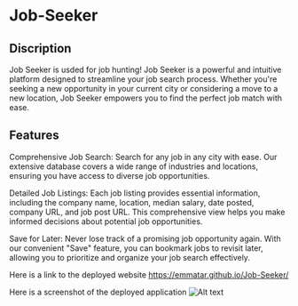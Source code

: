 # Job-Seeker

## Discription

 Job Seeker is usded for job hunting! Job Seeker is a powerful and intuitive platform designed to streamline your job search process. Whether you're seeking a new opportunity in your current city or considering a move to a new location, Job Seeker empowers you to find the perfect job match with ease.

## Features

Comprehensive Job Search: Search for any job in any city with ease. Our extensive database covers a wide range of industries and locations, ensuring you have access to diverse job opportunities.

Detailed Job Listings: Each job listing provides essential information, including the company name, location, median salary, date posted, company URL, and job post URL. This comprehensive view helps you make informed decisions about potential job opportunities.

Save for Later: Never lose track of a promising job opportunity again. With our convenient "Save" feature, you can bookmark jobs to revisit later, allowing you to prioritize and organize your job search effectively.

Here is a link to the deployed website https://emmatar.github.io/Job-Seeker/

Here is a screenshot of the deployed application ![Alt text](<assets/images/Screenshot 2024-02-12 at 3.04.10 AM.png>)